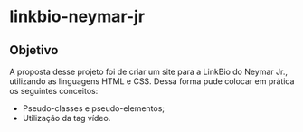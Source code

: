 ﻿# linkbio-neymar-jr
## Objetivo

A proposta desse projeto foi de criar um site para a LinkBio do Neymar Jr., utilizando as linguagens HTML e CSS. Dessa forma pude colocar em prática os seguintes conceitos:

* Pseudo-classes e pseudo-elementos;
* Utilização da tag vídeo.
